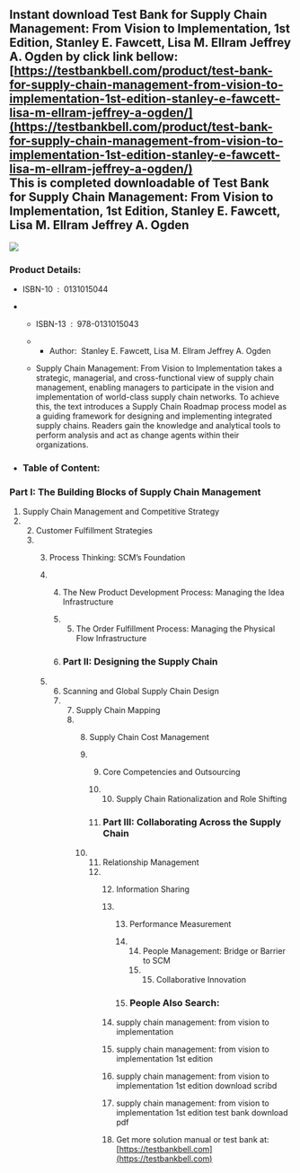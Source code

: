 Instant download **Test Bank for Supply Chain Management: From Vision to Implementation, 1st Edition, Stanley E. Fawcett, Lisa M. Ellram Jeffrey A. Ogden** by click link bellow:  
[https://testbankbell.com/product/test-bank-for-supply-chain-management-from-vision-to-implementation-1st-edition-stanley-e-fawcett-lisa-m-ellram-jeffrey-a-ogden/](https://testbankbell.com/product/test-bank-for-supply-chain-management-from-vision-to-implementation-1st-edition-stanley-e-fawcett-lisa-m-ellram-jeffrey-a-ogden/)  
This is completed downloadable of Test Bank for Supply Chain Management: From Vision to Implementation, 1st Edition, Stanley E. Fawcett, Lisa M. Ellram Jeffrey A. Ogden
------------------------------------------------------------------------------------------------------------------------------------------------------------------------


![](https://testbankbell.com/wp-content/uploads/2023/05/0131015044_TestBank.jpg)
### Product Details:


* ISBN-10 ‏ : ‎ 0131015044
* * ISBN-13 ‏ : ‎ 978-0131015043
  * * Author:  Stanley E. Fawcett, Lisa M. Ellram Jeffrey A. Ogden
   
  * Supply Chain Management: From Vision to Implementation takes a strategic, managerial, and cross-functional view of supply chain management, enabling managers to participate in the vision and implementation of world-class supply chain networks. To achieve this, the text introduces a Supply Chain Roadmap process model as a guiding framework for designing and implementing integrated supply chains. Readers gain the knowledge and analytical tools to perform analysis and act as change agents within their organizations.
 
* ### Table of Content:

### Part I: The Building Blocks of Supply Chain Management


1. Supply Chain Management and Competitive Strategy
2. 2. Customer Fulfillment Strategies
   3. 3. Process Thinking: SCM’s Foundation
      4. 4. The New Product Development Process: Managing the Idea Infrastructure
         5. 5. The Order Fulfillment Process: Managing the Physical Flow Infrastructure
           
         6. ### Part II: Designing the Supply Chain
        
      5. 6. Scanning and Global Supply Chain Design
         7. 7. Supply Chain Mapping
            8. 8. Supply Chain Cost Management
               9. 9. Core Competencies and Outsourcing
                  10. 10. Supply Chain Rationalization and Role Shifting
                     
                  11. ### Part III: Collaborating Across the Supply Chain
                 
               10. 11. Relationship Management
                   12. 12. Information Sharing
                       13. 13. Performance Measurement
                           14. 14. People Management: Bridge or Barrier to SCM
                               15. 15. Collaborative Innovation
                                  
                           15. ### People Also Search:
                          
                       14. supply chain management: from vision to implementation
                      
                       15. supply chain management: from vision to implementation 1st edition
                      
                       16. supply chain management: from vision to implementation 1st edition download scribd
                      
                       17. supply chain management: from vision to implementation 1st edition test bank download pdf
                       18.  Get more solution manual or test bank at: [https://testbankbell.com](https://testbankbell.com)
